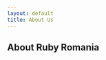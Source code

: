 ```yaml
---
layout: default
title: About Us
---
```



<section class="py-12">
    <div class="container mx-auto">
        <h1 class="text-3xl font-bold mb-6">About Ruby Romania</h1>
    </div>
</section>
